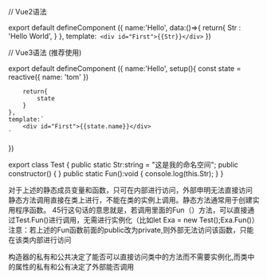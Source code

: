 // Vue2语法

 export default defineComponent ({
 name:'Hello',
 data:()=>{
     return{
         Str : 'Hello World',
     }
 },
 template:` 
     <div id="First">{{Str}}</div>
 `
 })

// Vue3语法  (推荐使用)

export default defineComponent ({
    name:'Hello',
    setup(){
        const state = reactive({
            name: 'tom'
        })

        return{
            state
        }
    },
    template:` 
        <div id="First">{{state.name}}</div>
    `
})



export class Test {
    public static Str:string = "这是我的命名空间";
    public constructor() {
    }
    public static Fun():void {
        console.log(this.Str);
    }
}

对于上述的静态成员变量和函数，只可在内部进行访问，外部申明无法直接访问
静态方法调用直接在类上进行，不能在类的实例上调用。静态方法通常用于创建实用程序函数。
45行这句话的意思就是，若调用里面的Fun（）方法，可以直接通过Test.Fun()进行调用，无需进行实例化（比如let Exa = new Test();Exa.Fun()）
注意：若上述的Fun函数前面的public改为private,则外部无法访问该函数，只能在该类内部进行访问

构造器的私有和公共决定了能否可以直接访问类中的方法而不需要实例化,而类中的属性的私有和公有决定了外部能否调用